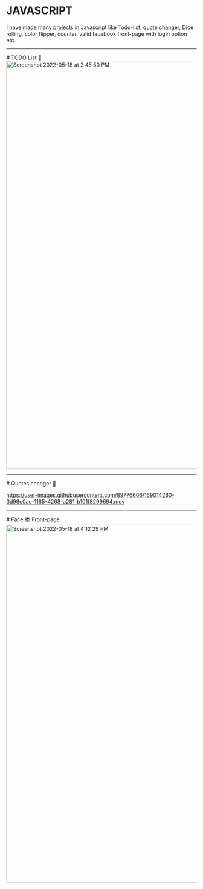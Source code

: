 # JAVASCRIPT
I have made many projects in Javascript like Todo-list, quote changer, Dice rolling, color flipper, counter, valid facebook front-page with login option etc.
<hr>
# TODO List 📝

<img width="1078" alt="Screenshot 2022-05-18 at 2 45 50 PM" src="https://user-images.githubusercontent.com/89776606/169004903-eb9c79f3-7c65-48b9-9465-46d6fc98dcaf.png">
<hr>
# Quotes changer 🔖

https://user-images.githubusercontent.com/89776606/169014260-3d99c0ac-1185-4268-a281-b101f8299694.mov
<hr>
# Face 📚  Front-page 

<img width="945" alt="Screenshot 2022-05-18 at 4 12 29 PM" src="https://user-images.githubusercontent.com/89776606/169021294-d1dc2d48-6671-4fa6-92a5-bd3520c2140e.png">



